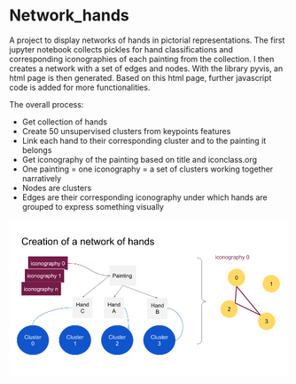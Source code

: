 # Network_hands
A project to display networks of hands in pictorial representations.
The first jupyter notebook collects pickles for hand classifications and corresponding iconographies of each painting from the collection. I then creates a network with a set of edges and nodes. With the library pyvis, an html page is then generated. Based on this html page, further javascript code is added for more functionalities.

The overall process:
- Get collection of hands
- Create 50 unsupervised clusters from keypoints features
- Link each hand to their corresponding cluster and to the painting it belongs
- Get iconography of the painting based on title and iconclass.org
- One painting = one iconography = a set of clusters working together narratively
- Nodes are clusters
- Edges are their corresponding iconography under which hands are grouped to express something visually

![Building a network of hands](network_hand.png)
